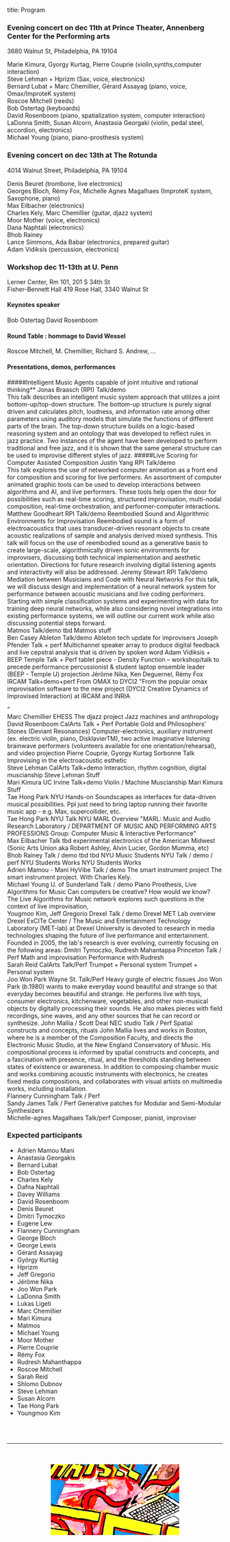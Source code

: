 title: Program


### Evening concert on dec 11th at Prince Theater, Annenberg Center for the Performing arts
3680 Walnut St, Philadelphia, PA 19104  

Marie Kimura, Gyorgy Kurtag, Pierre Couprie (violin,synths,computer interaction)  
Steve Lehman + Hprizm  (Sax, voice, electronics)  
Bernard Lubat + Marc Chemillier, Gérard Assayag (piano, voice, Omax/ImproteK system)  
Roscoe Mitchell (reeds)  
Bob Ostertag (keyboards)  
David Rosenboom  (piano, spatialization system, computer interaction)  
LaDonna Smith, Susan Alcorn, Anastasia Georgaki (violin, pedal steel, accordion, electronics)  
Michael Young  (piano, piano-prosthesis system)  

### Evening concert on dec 13th at The Rotunda
4014 Walnut Street, Philadelphia, PA 19104  

Denis Beuret (trombone, live electronics)  
Georges Bloch, Rémy Fox, Michelle Agnes Magalhaes (ImproteK system, Saxophone, piano)  
Max Eilbacher (electronics)  
Charles Kely, Marc Chemillier (guitar, djazz system)  
Moor Mother (voice, electronics)  
Dana Naphtali (electronics)  
Bhob Rainey  
Lance Simmons, Ada Babar (electronics, prepared guitar)  
Adam Vidiksis (percussion, electronics)  

### Workshop dec 11-13th at U. Penn
Lerner Center, Rm 101, 201 S 34th St  
Fisher-Bennett Hall	419 Rose Hall, 3340 Walnut St  


#### Keynotes speaker

Bob Ostertag
David Rosenboom

#### Round Table : hommage to David Wessel
Roscoe Mitchell, M. Chemillier, Richard S. Andrew, ...

#### Presentations, demos, performances

#####Intelligent Music Agents capable of joint intuitive and rational thinking**
Jonas Braasch (RPI)	Talk/demo  
This talk describes an intelligent music system approach that utilizes a joint bottom-up/top-down structure. The bottom-up structure is purely signal driven and calculates pitch, loudness, and information rate among other parameters using auditory models that simulate the functions of different parts of the brain. The top-down structure builds on a logic-based reasoning system and an ontology that was developed to reflect rules in jazz practice. Two instances of the agent have been developed to perform traditional and free jazz, and it is shown that the same general structure can be used to improvise different styles of jazz.
#####Live Scoring for Computer Assisted Composition
Justin Yang	RPI	Talk/demo  
This talk explores the use of networked computer animation as a front end for composition and scoring for live performers. An assortment of computer animated graphic tools can be used to develop interactions between algorithms and AI, and live performers. These tools help open the door for possibilities such as real-time scoring, structured improvisation, multi-nodal composition, real-time orchestration, and performer-computer interactions.	
Matthew Goodheart	RPI	Talk/demo	Reembodied Sound and Algorithmic Environments for Improvisation	Reembodied sound is a form of electroacoustics that uses transducer-driven resonant objects to create acoustic realizations of sample and analysis derived mixed synthesis. This talk will focus on the use of reembodied sound as a generative basis to create large-scale, algorithmically driven sonic environments for improvisers, discussing both technical implementation and aesthetic orientation. Directions for future research involving digital listening agents and interactivity will also be addressed.	
Jeremy Stewart	RPI	Talk/demo	Mediation between Musicians and Code with Neural Networks	For this talk, we will discuss design and implementation of a neural network system for performance between acoustic musicians and live coding performers. Starting with simple classification systems and experimenting with data for training deep neural networks, while also considering novel integrations into existing performance systems, we will outline our current work while also discussing potential steps forward.	
Matmos		Talk/demo	tbd	Matmos stuff	
Ben Casey	Ableton	Talk/demo		Ableton tech update for improvisers	
Joseph Pfender		Talk + perf		Multichannel speaker array to produce digital feedback and live cepstral analysis that is driven by spoken word	
Adam Vidiksis + BEEP	Temple	Talk + Perf	tablet piece - Density Function – workshop/talk to precede performance	percussionist & student laptop ensemble leader (BEEP - Temple U)	projection
Jérôme Nika, Ken Deguernel, Rémy Fox	IRCAM	Talk+demo+perf	From OMAX to DYCI2	"From the popular omax improvisation software to the new project (DYCI2 Creative Dynamics of Improvised Interaction) at IRCAM and INRIA

"	
Marc Chemillier	EHESS		The djazz project	Jazz machines and anthropology	
David Rosenboom	CalArts	Talk + Perf	Portable Gold and Philosophers’ Stones (Deviant Resonances)	Computer-electronics, auxiliary instrument (ex. electric violin, piano, DisklavierTM), two active imaginative listening brainwave performers (volunteers available for one orientation/rehearsal), and video projection	
Pierre Couprie, Gyorgy Kurtag	Sorbonne	Talk	Improvising in the electroacoustic esthetic		
Steve Lehman	CalArts	Talk+demo	Interaction, rhythm cognition, digital muscianship	Steve Lehman Stuff	
Mari Kimura	UC Irvine	Talk+demo	Violin / Machine Muscianship	Mari Kimura Stuff	
Tae Hong Park	NYU	Hands-on	Soundscapes as interfaces for data-driven musical possibilities.	Ppl just need to bring laptop running their favorite music app - e.g. Max, supercollider, etc.	
Tae Hong Park	NYU	Talk	NYU MARL Overview	"MARL: Music and Audio Research Laboratory / DEPARTMENT OF MUSIC AND PERFORMING ARTS PROFESSIONS
Group: Computer Music & Interactive Performance"	
Max Eilbacher		Talk	tbd	experimental electronics of the American Midwest (Sonic Arts Union aka Robert Ashley, Alvin Lucier, Gordon Mumma, etc)	
Bhob Rainey		Talk / demo	tbd	tbd	
NYU Music Students	NYU	Talk / demo / perf	NYU Students Works	NYU Students Works	
Adrien Mamou - Mani	HyVibe	Talk / demo	The smart instrument project	The smart instrument project. With Charles Kely.	
Michael Young	U. of Sunderland	Talk / demo	Piano Prosthesis, Live Algorithms for Music	Can computers be creative? How would we know? The Live Algorithms for Music network explores such questions in the context of live improvisation,	
Yougmoo Kim, Jeff Gregorio	Drexel	Talk / demo	Drexel MET Lab overview	Drexel ExCITe Center / The Music and Entertainment Technology Laboratory (MET-lab) at Drexel University is devoted to research in media technologies shaping the future of live performance and entertainment. Founded in 2005, the lab's research is ever evolving, currently focusing on the following areas:	
Dmitri Tymoczko, Rudresh Mahantappa	Princeton	Talk / Perf	Math and improvisation	Performance with Rudresh	
Sarah Reid	CalArts	Talk/Perf	Trumpet + Personal system	Trumpet + Personal system	
Joo Won Park	Wayne St.	Talk/Perf	Heavy gurgle of electric fissues	Joo Won Park (b.1980) wants to make everyday sound beautiful and strange so that everyday becomes beautiful and strange. He performs live with toys, consumer electronics, kitchenware, vegetables, and other non-musical objects by digitally processing their sounds. He also makes pieces with field recordings, sine waves, and any other sources that he can record or synthesize.	
John Mallia / Scott Deal	NEC studio	Talk / Perf	Spatial constructs and concepts, rituals	John Mallia lives and works in Boston, where he is a member of the Composition Faculty, and directs the Electronic Music Studio, at the New England Conservatory of Music. His compositional process is informed by spatial constructs and concepts, and a fascination with presence, ritual, and the thresholds standing between states of existence or awareness. In addition to composing chamber music and works combining acoustic instruments with electronics, he creates fixed media compositions, and collaborates with visual artists on multimedia works, including installation.	
Flannery Cunningham		Talk / Perf			
Sandy James		Talk / Perf		Generative patches for Modular and Semi-Modular Synthesizers	
Michelle-agnes Magalhaes		Talk/perf		Composer, pianist, improviser	




### Expected participants

- Adrien Mamou Mani
- Anastasia Georgakis
- Bernard Lubat
- Bob Ostertag  
- Charles Kely
- Dafna Naphtali
- Davey Williams
- David Rosenboom
- Denis Beuret
- Dmitri Tymoczko
- Eugene Lew
- Flannery Cunningham
- George Bloch
- George Lewis
- Gérard Assayag
- György Kurtág
- Hprizm
- Jeff Gregorio
- Jérôme Nika
- Joo Won Park
- LaDonna Smith
- Lukas Ligeti
- Marc Chemillier
- Mari Kimura
- Matmos
- Michael Young
- Moor Mother
- Pierre Couprie
- Rémy Fox
- Rudresh Mahanthappa
- Roscoe Mitchell
- Sarah Reid
- Shlomo Dubnov
- Steve Lehman
- Susan Alcorn
- Tae Hong Park
- Youngmoo Kim

<br><br>

---

<p align="center">
   <br><br>
  <img src="../images/IKPoster_frag10.png" width="300">
   <br><br>
</p>
